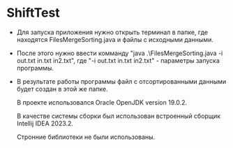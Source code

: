 # ShiftTest

 * Для запуска приложения нужно открыть терминал в папке, где находятся FilesMergeSorting.java и файлы с исходными данными. 
 * После этого нужно ввести комманду "java .\FilesMergeSorting.java -i out.txt in.txt in2.txt", где "-i out.txt in.txt in2.txt" - параметры запуска программы.
 * В результате работы программы файл с отсортированными данными будет создан в этой же папке.
   

   В проекте использовался Oracle OpenJDK version 19.0.2.
   
   В качестве системы сборки был использован встроенный сборщик Intellij IDEA 2023.2.
   
   Стронние библиотеки не были использованы. 
